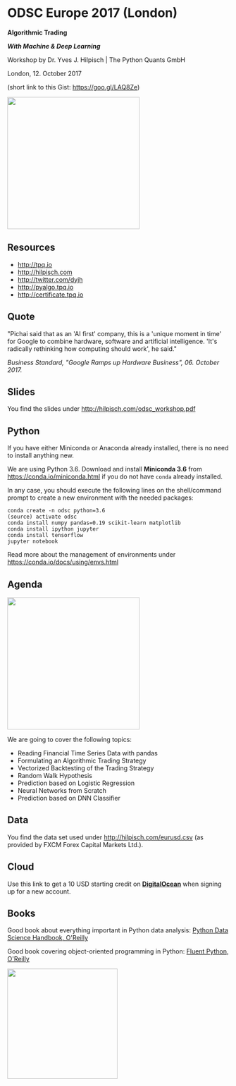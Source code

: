 ODSC Europe 2017 (London)
=========================

**Algorithmic Trading**

**_With Machine & Deep Learning_**

Workshop by Dr. Yves J. Hilpisch | The Python Quants GmbH

London, 12. October 2017

(short link to this Gist: https://goo.gl/LAQ8Ze)

<img src="http://hilpisch.com/images/finaince_visual_low.png" width=300px>


Resources
---------

* http://tpq.io
* http://hilpisch.com
* http://twitter.com/dyjh
* http://pyalgo.tpq.io
* http://certificate.tpq.io

Quote
-----

"Pichai said that as an 'AI first' company, this is a 'unique moment in time' for Google to combine hardware, software and artificial intelligence. 'It's radically rethinking how computing should work', he said."

_Business Standard, "Google Ramps up Hardware Business", 06. October 2017._

Slides
------

You find the slides under http://hilpisch.com/odsc_workshop.pdf


Python
------

If you have either Miniconda or Anaconda already installed, there is no need to install anything new.

We are using Python 3.6. Download and install **Miniconda 3.6** from https://conda.io/miniconda.html if you do not have `conda` already installed.

In any case, you should execute the following lines on the shell/command prompt to create a new environment with the needed packages:

    conda create -n odsc python=3.6
    (source) activate odsc
    conda install numpy pandas=0.19 scikit-learn matplotlib
    conda install ipython jupyter
    conda install tensorflow
    jupyter notebook

Read more about the management of environments under https://conda.io/docs/using/envs.html

Agenda
------

<img src="http://hilpisch.com/images/finaince_logo.png" width=300px>

We are going to cover the following topics:

* Reading Financial Time Series Data with pandas
* Formulating an Algorithmic Trading Strategy
* Vectorized Backtesting of the Trading Strategy
* Random Walk Hypothesis
* Prediction based on Logistic Regression
* Neural Networks from Scratch
* Prediction based on DNN Classifier

Data
----

You find the data set used under http://hilpisch.com/eurusd.csv (as provided by FXCM Forex Capital Markets Ltd.).

Cloud
-----
Use this link to get a 10 USD starting credit on **[DigitalOcean](https://m.do.co/c/fbe512dd3dac)** when signing up for a new account.

Books
-----

Good book about everything important in Python data analysis: [Python Data Science Handbook, O'Reilly](http://shop.oreilly.com/product/0636920034919.do)

Good book covering object-oriented programming in Python: [Fluent Python, O'Reilly](http://shop.oreilly.com/product/0636920032519.do)


<img src="http://hilpisch.com/tpq_logo.png" width=250px>